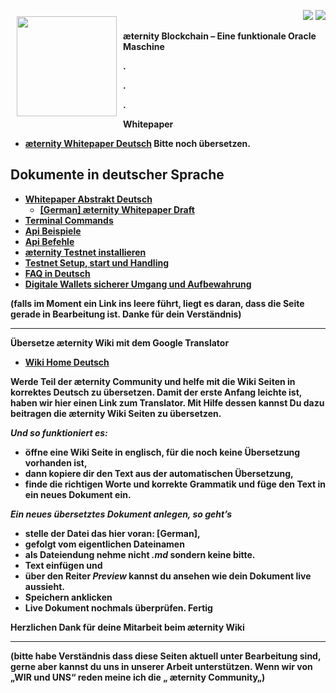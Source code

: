 <a href="http://www.aeternity.com/"><img width="160px" src="http://www.aeternity.com/user/themes/aeon/img/aeternity_logo.png" align="left" hspace="10" vspace="10"></a>

<p align = right><a target="_blank" href="https://twitter.com/intent/tweet?original_referer=https%3A%2F%2Fabout.twitter.com%2Fresources%2Fbuttons&text=Aeternity:%20scalable%20smart%20contracts%20interfacing%20with%20real%20world%20data&tw_p=tweetbutton&url=http%3A%2F%2Fwww.aeternity.com%2F&via=aetrnty"><img src="http://s30.postimg.org/j2q6ql27h/Tweet.png"></a>
<a target="_blank" href="https://twitter.com/aetrnty"> <img src="https://s24.postimg.org/4xcf9j8xh/Follow-_Twitter.jpg?2"></a>
</p>
<b>æternity Blockchain – Eine funktionale Oracle Maschine<p>

.

.

.

**Whitepaper**
* [æternity Whitepaper Deutsch](https://github.com/aeternity/wiki/wiki/%5BGerman%5D-White-Paper)
  Bitte noch übersetzen.

## Dokumente in deutscher Sprache

- [Whitepaper Abstrakt Deutsch](Whitepaper_Deutsch)
  - [[German] æternity Whitepaper Draft]([German]-æternity-Whitepaper-Draft)
- [Terminal Commands]([GERMAN]Terminal-interface-commands)
- [Api Beispiele]([GERMAN]API-Examples)
- [Api Befehle]([GERMAN]API-Commands)
- [æternity Testnet installieren]([German]-install-æternity-Testnet)
- [Testnet Setup, start und Handling]([German]-Testnet-setup-start-and-use)
- [FAQ in Deutsch]([German]-Frequently-Asked-Questions)
- [Digitale Wallets sicherer Umgang und Aufbewahrung]([German]-Digitale-Wallets-sicherer-Umgang-und-Aufbewahrung)

(falls im Moment ein Link ins leere führt, liegt es daran, dass die
Seite gerade in Bearbeitung ist. Danke für dein Verständnis)

***

**Übersetze æternity Wiki mit dem Google Translator**
* [Wiki Home Deutsch](https://translate.google.com/translate?sl=en&tl=de&u=https://github.com/aeternity/wiki/wiki/)

Werde Teil der æternity Community und helfe mit die Wiki Seiten in
korrektes Deutsch zu übersetzen. Damit der erste Anfang leichte ist,
haben wir hier einen Link zum Translator. Mit Hilfe dessen kannst Du
dazu beitragen die æternity Wiki Seiten zu übersetzen.

_Und so funktioniert es:_

* öffne eine Wiki Seite in englisch, für die noch keine Übersetzung
  vorhanden ist,
* dann kopiere dir den Text aus der automatischen Übersetzung,
* finde die richtigen Worte und korrekte Grammatik und füge den Text in
  ein neues Dokument ein.

_Ein neues übersetztes Dokument anlegen, so geht’s_
* stelle der Datei das hier voran: [German],
* gefolgt vom eigentlichen Dateinamen
* als Dateiendung nehme **nicht** _.md_ sondern keine bitte.
* Text einfügen und
* über den Reiter _Preview_ kannst du ansehen wie dein Dokument live
  aussieht.
* Speichern anklicken
* Live Dokument nochmals überprüfen. Fertig

Herzlichen Dank für deine Mitarbeit beim æternity Wiki

***

(bitte habe Verständnis dass diese Seiten aktuell unter Bearbeitung sind,
gerne aber kannst du uns in unserer Arbeit unterstützen. Wenn wir von
„WIR und UNS“ reden meine ich die „ æternity Community„)